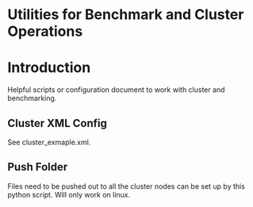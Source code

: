 Utilities for Benchmark and Cluster Operations
=====================

# Introduction

Helpful scripts or configuration document to work with cluster and benchmarking.

## Cluster XML Config

See cluster_exmaple.xml.

## Push Folder

Files need to be pushed out to all the cluster nodes can be set up by this 
python script. Will only work on linux.
